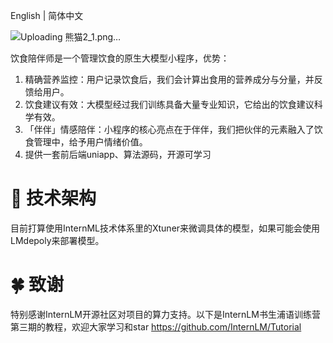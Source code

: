 English | 简体中文

![Uploading 熊猫2_1.png…]()


饮食陪伴师是一个管理饮食的原生大模型小程序，优势：
1. 精确营养监控：用户记录饮食后，我们会计算出食用的营养成分与分量，并反馈给用户。
2. 饮食建议有效：大模型经过我们训练具备大量专业知识，它给出的饮食建议科学有效。
3. 「伴伴」情感陪伴：小程序的核心亮点在于伴伴，我们把伙伴的元素融入了饮食管理中，给予用户情绪价值。
4. 提供一套前后端uniapp、算法源码，开源可学习

# 🔗 技术架构
目前打算使用InternML技术体系里的Xtuner来微调具体的模型，如果可能会使用LMdepoly来部署模型。

# 🍀 致谢
特别感谢InternLM开源社区对项目的算力支持。以下是InternLM书生浦语训练营第三期的教程，欢迎大家学习和star
https://github.com/InternLM/Tutorial
